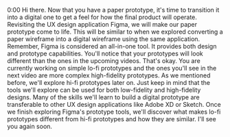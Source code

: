 0:00
Hi there. Now that you have a paper prototype, it's time to transition it into a digital one to get a feel for how the final product will operate. Revisiting the UX design application Figma, we will make our paper prototype come to life. This will be similar to when we explored converting a paper wireframe into a digital wireframe using the same application. Remember, Figma is considered an all-in-one tool. It provides both design and prototype capabilities. You'll notice that your prototypes will look different than the ones in the upcoming videos. That's okay. You are currently working on simple lo-fi prototypes and the ones you'll see in the next video are more complex high-fidelity prototypes. As we mentioned before, we'll explore hi-fi prototypes later on. Just keep in mind that the tools we'll explore can be used for both low-fidelity and high-fidelity designs. Many of the skills we'll learn to build a digital prototype are transferable to other UX design applications like Adobe XD or Sketch. Once we finish exploring Figma's prototype tools, we'll discover what makes lo-fi prototypes different from hi-fi prototypes and how they are similar. I'll see you again soon.